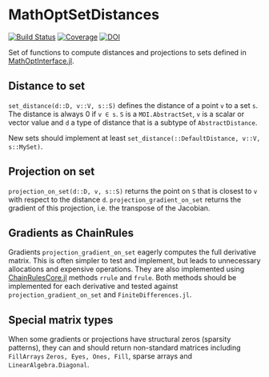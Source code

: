 # MathOptSetDistances

[![Build Status](https://github.com/matbesancon/MathOptSetDistances.jl/workflows/CI/badge.svg)](https://github.com/matbesancon/MathOptSetDistances.jl/actions)
[![Coverage](https://codecov.io/gh/matbesancon/MathOptSetDistances.jl/branch/master/graph/badge.svg)](https://codecov.io/gh/matbesancon/MathOptSetDistances.jl)
[![DOI](https://zenodo.org/badge/265924605.svg)](https://zenodo.org/badge/latestdoi/265924605)

Set of functions to compute distances and projections to sets defined in [MathOptInterface.jl](https://github.com/jump-dev/MathOptInterface.jl).

## Distance to set

`set_distance(d::D, v::V, s::S)` defines the distance of a point `v` to a set `s`. The distance is always 0 if `v ∈ s`.
`S` is a `MOI.AbstractSet`, `v` is a scalar or vector value and `d` a type of distance that is a subtype of `AbstractDistance`.

New sets should implement at least `set_distance(::DefaultDistance, v::V, s::MySet)`.

## Projection on set

`projection_on_set(d::D, v, s::S)` returns the point on `S` that is closest to `v` with respect to the distance `d`.
`projection_gradient_on_set` returns the gradient of this projection, i.e. the transpose of the Jacobian.

## Gradients as ChainRules

Gradients `projection_gradient_on_set` eagerly computes the full derivative matrix.
This is often simpler to test and implement, but leads to unnecessary allocations and expensive operations.
They are also implemented using [ChainRulesCore.jl](https://github.com/JuliaDiff/ChainRulesCore.jl)
methods `rrule` and `frule`.
Both methods should be implemented for each derivative and tested against `projection_gradient_on_set`
and `FiniteDifferences.jl`.

## Special matrix types

When some gradients or projections have structural zeros (sparsity patterns),
they can and should return non-standard matrices including `FillArrays` `Zeros, Eyes, Ones, Fill`,
sparse arrays and `LinearAlgebra.Diagonal`.
